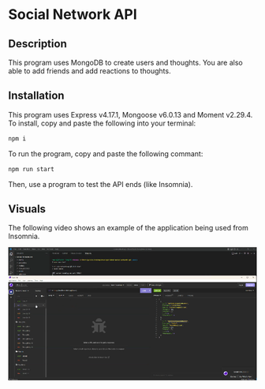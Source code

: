 # Social Network API

## Description
This program uses MongoDB to create users and thoughts. You are also able to add friends and add reactions to thoughts.

## Installation
This program uses Express v4.17.1, Mongoose v6.0.13 and Moment v2.29.4. To install, copy and paste the following into your terminal:

```sh
npm i
```

To run the program, copy and paste the following commant:

```sh
npm run start
```

Then, use a program to test the API ends (like Insomnia).

## Visuals
The following video shows an example of the application being used from Insomnia.

[![Video thumbnail](./assets/Screenshot.png)](https://drive.google.com/file/d/1A_cws0QleAxc-xxf2wcb7lVLTCGiGQfl/view)
